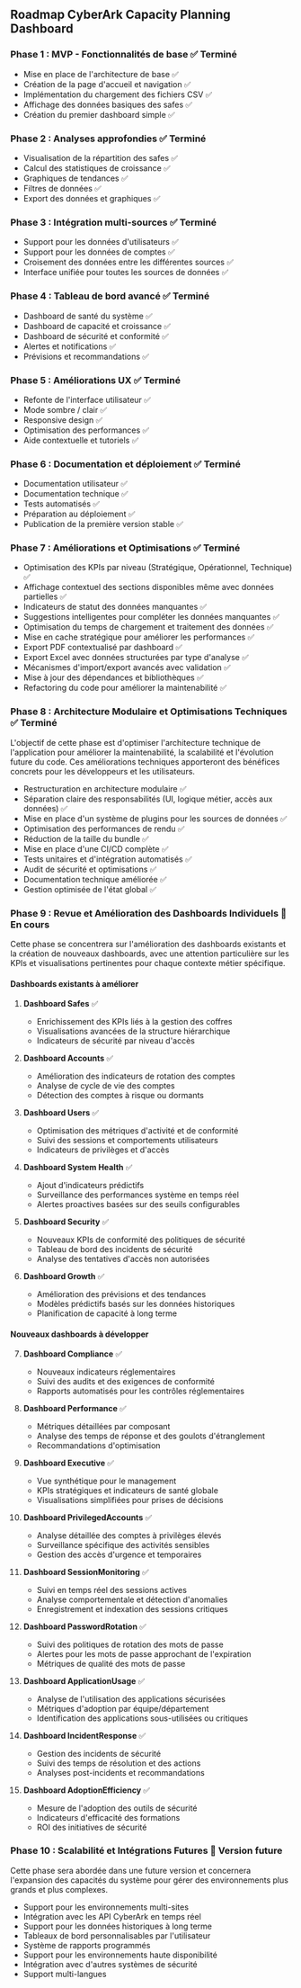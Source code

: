 ## Roadmap CyberArk Capacity Planning Dashboard

### Phase 1 : MVP - Fonctionnalités de base ✅ Terminé

- Mise en place de l'architecture de base ✅
- Création de la page d'accueil et navigation ✅
- Implémentation du chargement des fichiers CSV ✅
- Affichage des données basiques des safes ✅
- Création du premier dashboard simple ✅

### Phase 2 : Analyses approfondies ✅ Terminé

- Visualisation de la répartition des safes ✅
- Calcul des statistiques de croissance ✅
- Graphiques de tendances ✅
- Filtres de données ✅
- Export des données et graphiques ✅

### Phase 3 : Intégration multi-sources ✅ Terminé

- Support pour les données d'utilisateurs ✅
- Support pour les données de comptes ✅
- Croisement des données entre les différentes sources ✅
- Interface unifiée pour toutes les sources de données ✅

### Phase 4 : Tableau de bord avancé ✅ Terminé

- Dashboard de santé du système ✅
- Dashboard de capacité et croissance ✅
- Dashboard de sécurité et conformité ✅
- Alertes et notifications ✅
- Prévisions et recommandations ✅

### Phase 5 : Améliorations UX ✅ Terminé

- Refonte de l'interface utilisateur ✅
- Mode sombre / clair ✅
- Responsive design ✅
- Optimisation des performances ✅
- Aide contextuelle et tutoriels ✅

### Phase 6 : Documentation et déploiement ✅ Terminé

- Documentation utilisateur ✅
- Documentation technique ✅
- Tests automatisés ✅
- Préparation au déploiement ✅
- Publication de la première version stable ✅

### Phase 7 : Améliorations et Optimisations ✅ Terminé

- Optimisation des KPIs par niveau (Stratégique, Opérationnel, Technique) ✅
- Affichage contextuel des sections disponibles même avec données partielles ✅
- Indicateurs de statut des données manquantes ✅
- Suggestions intelligentes pour compléter les données manquantes ✅
- Optimisation du temps de chargement et traitement des données ✅
- Mise en cache stratégique pour améliorer les performances ✅
- Export PDF contextualisé par dashboard ✅
- Export Excel avec données structurées par type d'analyse ✅
- Mécanismes d'import/export avancés avec validation ✅
- Mise à jour des dépendances et bibliothèques ✅
- Refactoring du code pour améliorer la maintenabilité ✅

### Phase 8 : Architecture Modulaire et Optimisations Techniques ✅ Terminé

L'objectif de cette phase est d'optimiser l'architecture technique de l'application pour améliorer la maintenabilité, la scalabilité et l'évolution future du code. Ces améliorations techniques apporteront des bénéfices concrets pour les développeurs et les utilisateurs.

- Restructuration en architecture modulaire ✅
- Séparation claire des responsabilités (UI, logique métier, accès aux données) ✅
- Mise en place d'un système de plugins pour les sources de données ✅
- Optimisation des performances de rendu ✅
- Réduction de la taille du bundle ✅
- Mise en place d'une CI/CD complète ✅
- Tests unitaires et d'intégration automatisés ✅
- Audit de sécurité et optimisations ✅
- Documentation technique améliorée ✅
- Gestion optimisée de l'état global ✅

### Phase 9 : Revue et Amélioration des Dashboards Individuels 🔄 En cours

Cette phase se concentrera sur l'amélioration des dashboards existants et la création de nouveaux dashboards, avec une attention particulière sur les KPIs et visualisations pertinentes pour chaque contexte métier spécifique.

#### Dashboards existants à améliorer

1. **Dashboard Safes** ✅

   - Enrichissement des KPIs liés à la gestion des coffres
   - Visualisations avancées de la structure hiérarchique
   - Indicateurs de sécurité par niveau d'accès

2. **Dashboard Accounts** ✅

   - Amélioration des indicateurs de rotation des comptes
   - Analyse de cycle de vie des comptes
   - Détection des comptes à risque ou dormants

3. **Dashboard Users** ✅

   - Optimisation des métriques d'activité et de conformité
   - Suivi des sessions et comportements utilisateurs
   - Indicateurs de privilèges et d'accès

4. **Dashboard System Health** ✅

   - Ajout d'indicateurs prédictifs
   - Surveillance des performances système en temps réel
   - Alertes proactives basées sur des seuils configurables

5. **Dashboard Security** ✅

   - Nouveaux KPIs de conformité des politiques de sécurité
   - Tableau de bord des incidents de sécurité
   - Analyse des tentatives d'accès non autorisées

6. **Dashboard Growth** ✅
   - Amélioration des prévisions et des tendances
   - Modèles prédictifs basés sur les données historiques
   - Planification de capacité à long terme

#### Nouveaux dashboards à développer

7. **Dashboard Compliance** ✅

   - Nouveaux indicateurs réglementaires
   - Suivi des audits et des exigences de conformité
   - Rapports automatisés pour les contrôles réglementaires

8. **Dashboard Performance** ✅

   - Métriques détaillées par composant
   - Analyse des temps de réponse et des goulots d'étranglement
   - Recommandations d'optimisation

9. **Dashboard Executive** ✅

   - Vue synthétique pour le management
   - KPIs stratégiques et indicateurs de santé globale
   - Visualisations simplifiées pour prises de décisions

10. **Dashboard PrivilegedAccounts** ✅

    - Analyse détaillée des comptes à privilèges élevés
    - Surveillance spécifique des activités sensibles
    - Gestion des accès d'urgence et temporaires

11. **Dashboard SessionMonitoring** ✅

    - Suivi en temps réel des sessions actives
    - Analyse comportementale et détection d'anomalies
    - Enregistrement et indexation des sessions critiques

12. **Dashboard PasswordRotation** ✅

    - Suivi des politiques de rotation des mots de passe
    - Alertes pour les mots de passe approchant de l'expiration
    - Métriques de qualité des mots de passe

13. **Dashboard ApplicationUsage** ✅

    - Analyse de l'utilisation des applications sécurisées
    - Métriques d'adoption par équipe/département
    - Identification des applications sous-utilisées ou critiques

14. **Dashboard IncidentResponse** ✅

    - Gestion des incidents de sécurité
    - Suivi des temps de résolution et des actions
    - Analyses post-incidents et recommandations

15. **Dashboard AdoptionEfficiency** ✅
    - Mesure de l'adoption des outils de sécurité
    - Indicateurs d'efficacité des formations
    - ROI des initiatives de sécurité

### Phase 10 : Scalabilité et Intégrations Futures 🔮 Version future

Cette phase sera abordée dans une future version et concernera l'expansion des capacités du système pour gérer des environnements plus grands et plus complexes.

- Support pour les environnements multi-sites
- Intégration avec les API CyberArk en temps réel
- Support pour les données historiques à long terme
- Tableaux de bord personnalisables par l'utilisateur
- Système de rapports programmés
- Support pour les environnements haute disponibilité
- Intégration avec d'autres systèmes de sécurité
- Support multi-langues
